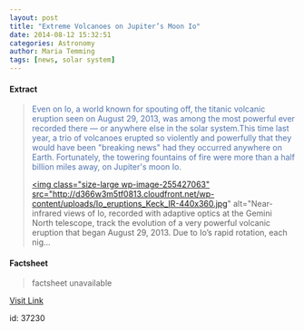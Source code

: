 ```yaml
---
layout: post
title: "Extreme Volcanoes on Jupiter’s Moon Io"
date: 2014-08-12 15:32:51
categories: Astronomy
author: Maria Temming
tags: [news, solar system]
---
```



#### Extract
><span style="color: #5274ae;">Even on Io, a world known for spouting off, the titanic volcanic eruption seen on August 29, 2013, was among the most powerful ever recorded there — or anywhere else in the solar system.This time last year, a trio of volcanoes erupted so violently and powerfully that they would have been "breaking news" had they occurred anywhere on Earth. Fortunately, the towering fountains of fire were more than a half billion miles away, on Jupiter's moon Io.<div id="attachment_255427063" style="width: 450px" class="wp-caption alignright"><a href="http://www.gemini.edu/images/pio/News/2014/wf2014_08/gemini_Io_justdates.png"><img class="size-large wp-image-255427063" src="http://d366w3m5tf0813.cloudfront.net/wp-content/uploads/Io_eruptions_Keck_IR-440x360.jpg" alt="Near-infrared views of Io, recorded with adaptive optics at the Gemini North telescope, track the evolution of a very powerful volcanic eruption that began August 29, 2013. Due to Io’s rapid rotation, each nig...

#### Factsheet
>factsheet unavailable

[Visit Link](http://www.skyandtelescope.com/astronomy-news/extreme-volcanoes-on-io-08122014/)

id:   37230
